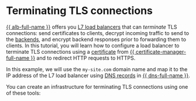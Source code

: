
# Terminating TLS connections


[{{ alb-full-name }}](../../application-load-balancer/) offers you [L7 load balancers](../../application-load-balancer/concepts/application-load-balancer.md) that can _terminate_ TLS connections: send certificates to clients, decrypt incoming traffic to send to the [backends](../../application-load-balancer/concepts/backend-group.md), and encrypt backend responses prior to forwarding them to clients. In this tutorial, you will learn how to configure a load balancer to terminate TLS connections using a [certificate](../../certificate-manager/concepts/index.md) from [{{ certificate-manager-full-name }}](../../certificate-manager/) and to redirect HTTP requests to HTTPS.

In this example, we will use the `my-site.com` domain name and map it to the IP address of the L7 load balancer using [DNS records](../../dns/concepts/resource-record.md) in [{{ dns-full-name }}](../../dns/).

You can create an infrastructure for terminating TLS connections using one of these tools: